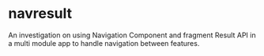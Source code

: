 # navresult
An investigation on using Navigation Component and fragment Result API in a multi module app to handle navigation between features.
